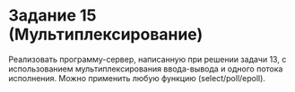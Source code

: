# Задание 15 (Мультиплексирование)
Реализовать программу-сервер, написанную при решении задачи 13, с
использованием мультиплексирования ввода-вывода и одного потока
исполнения.
Можно применить любую функцию (select/poll/epoll).